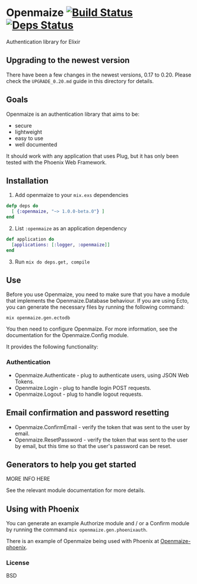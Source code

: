 # Openmaize [![Build Status](https://travis-ci.org/riverrun/openmaize.svg?branch=master)](https://travis-ci.org/riverrun/openmaize) [![Deps Status](https://beta.hexfaktor.org/badge/all/github/riverrun/openmaize.svg)](https://beta.hexfaktor.org/github/riverrun/openmaize)

Authentication library for Elixir

## Upgrading to the newest version

There have been a few changes in the newest versions, 0.17 to 0.20.
Please check the `UPGRADE_0.20.md` guide in this directory for details.

## Goals

Openmaize is an authentication library that aims to be:

* secure
* lightweight
* easy to use
* well documented

It should work with any application that uses Plug, but it has only been
tested with the Phoenix Web Framework.

## Installation

1. Add openmaize to your `mix.exs` dependencies

  ```elixir
  defp deps do
    [ {:openmaize, "~> 1.0.0-beta.0"} ]
  end
  ```

2. List `:openmaize` as an application dependency

  ```elixir
  def application do
    [applications: [:logger, :openmaize]]
  end
  ```

3. Run `mix do deps.get, compile`

## Use

Before you use Openmaize, you need to make sure that you have a module
that implements the Openmaize.Database behaviour. If you are using Ecto,
you can generate the necessary files by running the following command:

    mix openmaize.gen.ectodb

You then need to configure Openmaize. For more information, see the documentation
for the Openmaize.Config module.

It provides the following functionality:

### Authentication

* Openmaize.Authenticate - plug to authenticate users, using JSON Web Tokens.
* Openmaize.Login - plug to handle login POST requests.
* Openmaize.Logout - plug to handle logout requests.

## Email confirmation and password resetting

* Openmaize.ConfirmEmail - verify the token that was sent to the user by email.
* Openmaize.ResetPassword - verify the token that was sent to the user by email,
but this time so that the user's password can be reset.

## Generators to help you get started

MORE INFO HERE

See the relevant module documentation for more details.

## Using with Phoenix

You can generate an example Authorize module and / or a Confirm module
by running the command `mix openmaize.gen.phoenixauth`.

There is an example of Openmaize being used with Phoenix at
[Openmaize-phoenix](https://github.com/riverrun/openmaize-phoenix).

### License

BSD
